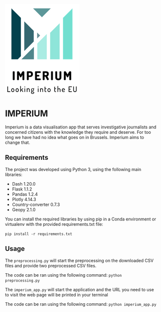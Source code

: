 ![The Imperium logo](docs/images/logo_transparent.png)
# IMPERIUM
Imperium is a data visualisation app that serves investigative journalists and concerned citizens with the knowledge they require and deserve. For too long we have had no idea what goes on in Brussels. Imperium aims to change that.

## Requirements

The project was developed using Python 3, using the following main libraries:

+ Dash 1.20.0
+ Flask 1.1.2
+ Pandas 1.2.4
+ Plotly 4.14.3
+ Country-converter 0.7.3
+ Geopy 2.1.0

You can install the required libraries by using pip in a Conda environment or virtualenv with the provided requirements.txt file:

`pip install -r requirements.txt`


## Usage

The `preprocessing.py` will start the preprocessing on the downloaded CSV files and provide two preprocessed CSV files.

The code can be ran using the following command: `python preprocessing.py`


The `imperium_app.py` will start the application and the URL you need to use to visit the web page will be printed in your terminal

The code can be ran using the following command: `python imperium_app.py`
